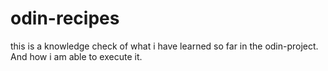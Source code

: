 # odin-recipes
this is a knowledge check of what i have learned so far in the odin-project. 
And how i am able to execute it. 